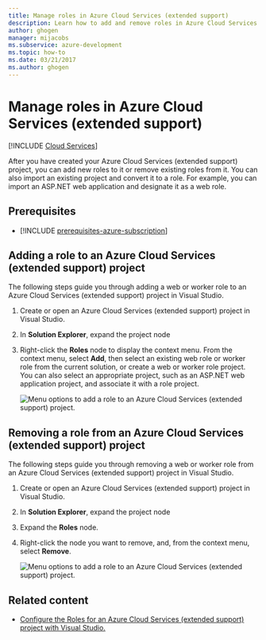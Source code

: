```yaml
---
title: Manage roles in Azure Cloud Services (extended support)
description: Learn how to add and remove roles in Azure Cloud Services (extended support) with Visual Studio.
author: ghogen
manager: mijacobs
ms.subservice: azure-development
ms.topic: how-to
ms.date: 03/21/2017
ms.author: ghogen
---
```


# Manage roles in Azure Cloud Services (extended support)

 [!INCLUDE [Cloud Services](./includes/cloud-services-legacy.md)]

After you have created your Azure Cloud Services (extended support) project, you can add new roles to it or remove existing roles from it. You can also import an existing project and convert it to a role. For example, you can import an ASP.NET web application and designate it as a web role.

## Prerequisites

- [!INCLUDE [prerequisites-azure-subscription](includes/prerequisites-azure-subscription.md)]

## Adding a role to an Azure Cloud Services (extended support) project

The following steps guide you through adding a web or worker role to an Azure Cloud Services (extended support) project in Visual Studio.

1. Create or open an Azure Cloud Services (extended support) project in Visual Studio.

1. In **Solution Explorer**, expand the project node

1. Right-click the **Roles** node to display the context menu. From the context menu, select **Add**, then select an existing web role or worker role from the current solution, or create a web or worker role project. You can also select an appropriate project, such as an ASP.NET web application project, and associate it with a role project.

   ![Menu options to add a role to an Azure Cloud Services (extended support) project.](./media/vs-azure-tools-cloud-service-project-managing-roles/add-role.png)

## Removing a role from an Azure Cloud Services (extended support) project

The following steps guide you through removing a web or worker role from an Azure Cloud Services (extended support) project in Visual Studio.

1. Create or open an Azure Cloud Services (extended support) project in Visual Studio.

1. In **Solution Explorer**, expand the project node

1. Expand the **Roles** node.

1. Right-click the node you want to remove, and, from the context menu, select **Remove**.

   ![Menu options to add a role to an Azure Cloud Services (extended support) project.](./media/vs-azure-tools-cloud-service-project-managing-roles/remove-role.png)

## Related content

- [Configure the Roles for an Azure Cloud Services (extended support) project with Visual Studio.](vs-azure-tools-configure-roles-for-cloud-service.md)

